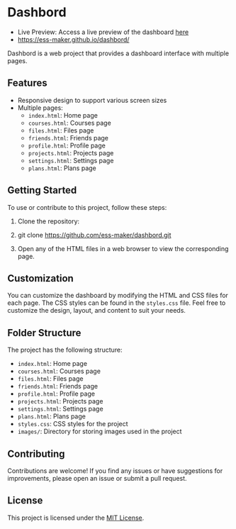 # Dashbord

- Live Preview: Access a live preview of the dashboard [here](https://ess-maker.github.io/dashbord/)
- https://ess-maker.github.io/dashbord/

Dashbord is a web project that provides a dashboard interface with multiple pages.

## Features

- Responsive design to support various screen sizes
- Multiple pages:
  - `index.html`: Home page
  - `courses.html`: Courses page
  - `files.html`: Files page
  - `friends.html`: Friends page
  - `profile.html`: Profile page
  - `projects.html`: Projects page
  - `settings.html`: Settings page
  - `plans.html`: Plans page

## Getting Started

To use or contribute to this project, follow these steps:

1. Clone the repository:
2. git clone https://github.com/ess-maker/dashbord.git

2. Open any of the HTML files in a web browser to view the corresponding page.

## Customization

You can customize the dashboard by modifying the HTML and CSS files for each page. The CSS styles can be found in the `styles.css` file. Feel free to customize the design, layout, and content to suit your needs.

## Folder Structure

The project has the following structure:

- `index.html`: Home page
- `courses.html`: Courses page
- `files.html`: Files page
- `friends.html`: Friends page
- `profile.html`: Profile page
- `projects.html`: Projects page
- `settings.html`: Settings page
- `plans.html`: Plans page
- `styles.css`: CSS styles for the project
- `images/`: Directory for storing images used in the project

## Contributing

Contributions are welcome! If you find any issues or have suggestions for improvements, please open an issue or submit a pull request.

## License

This project is licensed under the [MIT License](LICENSE).
